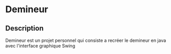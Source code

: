 # Demineur

## Description
Demineur est un projet personnel qui consiste a recréer le demineur en java avec l'interface graphique Swing
